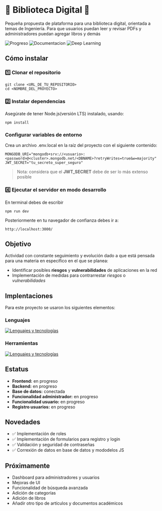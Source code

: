 # 🌸 Biblioteca Digital 🌸
Pequeña propuesta de plataforma para una biblioteca digital, orientada a temas de Ingeniería. Para que usuarios puedan leer y revisar PDFs y administradores puedan agregar libros y demás

![Progreso](https://img.shields.io/badge/Development-In_progress-991e34?style=for-the-badge&logo=apache-spark)
![Documentacion](https://img.shields.io/badge/Documentation-In_progress-490c19?style=for-the-badge&logo=hackthebox)
![Deep Learning](https://img.shields.io/badge/Test-In_progress-991e34?style=for-the-badge&logo=tensorflow)

## Cómo instalar
### 1️⃣ Clonar el repositorio
```
git clone <URL_DE_TU_REPOSITORIO>
cd <NOMBRE_DEL_PROYECTO>
```
### 2️⃣ Instalar dependencias

Asegúrate de tener Node.js(versión LTS) instalado, usando:
```
npm install
```
### Configurar variables de entorno 

Crea un archivo .env.local en la raíz del proyecto con el siguiente contenido:
```
MONGODB_URI="mongodb+srv://<usuario>:<password>@<cluster>.mongodb.net/<DBNAME>?retryWrites=true&w=majority"
JWT_SECRET="tu_secreto_super_seguro"

```
> Nota: considera que el **JWT_SECRET** debe de ser lo más extenso posible

### 4️⃣ Ejecutar el servidor en modo desarrollo
En terminal debes de escribir
```
npm run dev
```
Posteriormente en tu navegador de confianza debes ir a:
```
http://localhost:3000/
```

## Objetivo

Actividad con constante seguimiento y evolución dado a que está pensada para una materia en específico en el que se planea:

- Identificar posibles **riesgos** y **vulnerabilidades** de aplicaciones en la red
- Implementación de medidas para contrarrestar *riesgos* o *vulnerabilidades*


## Implentaciones

Para este proyecto se usaron los siguientes elementos:

### Lenguajes

 <a href="https://skillicons.dev">
    <img src="https://skillicons.dev/icons?i=js,mongo,css&perline=5" alt="Lenguajes y tecnologías"/>
  </a>

### Herramientas

 <a href="https://skillicons.dev">
    <img src="https://skillicons.dev/icons?i=nextjs,tailwind,nodejs&perline=5" alt="Lenguajes y tecnologías"/>
  </a>

## Estatus
- **Frontend:** en progreso
- **Backend:** en progreso
- **Base de datos:** conectada
- **Funcionalidad administrador:** en progreso
- **Funcionalidad usuario:** en progreso
- **Registro usuarios:** en progreso

## Novedades

- ✅ Implementación de roles
- ✅ Implementación de formularios para registro y login
- ✅ Validación y seguridad de contraseñas
- ✅ Correxión de datos en base de datos y mododelos JS

## Próximamente

- Dashboard para administradores y usuarios
- Mejoras de UI
- Funcionalidad de búsqueda avanzada
- Adición de categorías
- Adición de libros
- Añadir otro tipo de artículos y documentos académicos

